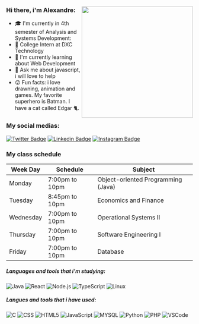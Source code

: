 <div align="left">

<img align="right" src="https://media.giphy.com/media/WoubLJE2HwyHg1qa9Z/giphy.gif" width="300"/>

### Hi there, i'm Alexandre:

- 🎓 I'm currently in 4th semester of Analysis and Systems Development:
- 💼 College Intern at DXC Technology 
- 📖 I'm currently learning about Web Development
- 🙋 Ask me about javascript, i will love to help
- 😛 Fun facts: i love drawning, animation and games. My favorite superhero is Batman. I have a cat called Edgar 🐈.

### My social medias:

[![Twitter Badge](https://img.shields.io/twitter/follow/xandowski?label=Follow&style=social&link=https://twitter.com/xandowski)](https://twitter.com/xandowski)
[![Linkedin Badge](https://img.shields.io/badge/-linkedin-blue?style=plastic&logo=Linkedin&logoColor=white&link=https://www.linkedin.com/in/alexandre-morais/)](https://www.linkedin.com/in/alexandre-morais/)
[![Instagram Badge](https://img.shields.io/badge/Instagram-%23E4405F.svg?&style=&logo=instagram&logoColor=white)](https://www.instagram.com/alexandre.moraiis/)

  
  ### My class schedule

  Week Day | Schedule | Subject
---------|------|--------
 Monday  |7:00pm to 10pm |Object-oriented Programming (Java)
 Tuesday |8:45pm to 10pm |Economics and Finance
 Wednesday |7:00pm to 10pm | Operational Systems II
 Thursday |7:00pm to 10pm | Software Engineering I
 Friday |7:00pm to 10pm | Database


##### Languages and tools that i'm studying:

![Java](https://img.shields.io/badge/-Java-000000?style=flat&logo=java&logoColor=orange)
![React](https://img.shields.io/badge/-React-222222?style=flat&logo=React&logoColor=61DAFB)
![Node.js](https://img.shields.io/badge/-Node.js-000000?style=flat&logo=node.js&logoColor=339933)
![TypeScript](https://img.shields.io/badge/-TypeScript-222222?style=flat&logo=typescript)
![Linux](https://img.shields.io/badge/-Linux-222222?style=flat&logo=linux)

##### Langues and tools that i have used:

![C](https://img.shields.io/badge/-C-000000?style=flat&logo=c)
![CSS](https://img.shields.io/badge/-CSS-222222?style=flat&logo=css3)
![HTML5](https://img.shields.io/badge/-HTML5-000000?style=flat&logo=html5)
![JavaScript](https://img.shields.io/badge/-JavaScript-222222?style=flat&logo=javascript)
![MYSQL](https://img.shields.io/badge/-SQL-000000?style=flat&logo=mysql)
![Python](https://img.shields.io/badge/-Python-222222?style=flat&logo=python)
![PHP](https://img.shields.io/badge/-php-000000?style=flat&logo=php)
![VSCode](https://img.shields.io/badge/-vscode-222222?style=flat&logo=visual-studio-code&logoColor=007ACC)

</div>

